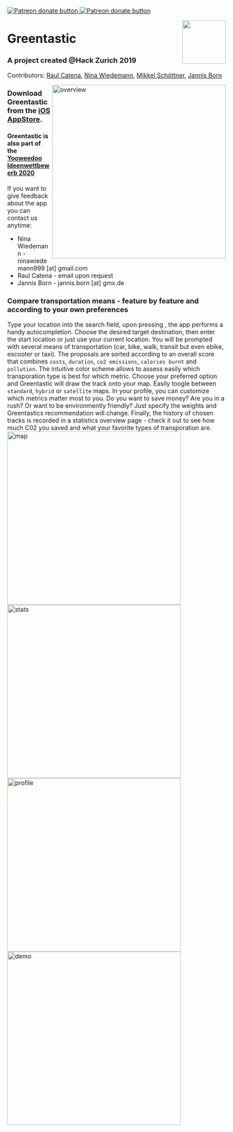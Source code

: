 <a href="https://www.patreon.com/user?u=31534628&fan_landing=true"><img src="https://img.shields.io/endpoint.svg?url=https://moshef9.wixsite.com/patreon-badge/_functions/badge/?username=user?u=31534628&fan_landing=true" alt="Patreon donate button" /> </a><span class="badge-patreon"><a href="https://www.patreon.com/user?u=31534628&fan_landing=true" title="Donate to this project using Patreon"><img src="https://img.shields.io/badge/patreon-donate-green.svg" alt="Patreon donate button" /></a></span>

<img align="right" width="100" height="100" src="https://github.com/jannisborn/greentastic_backend/blob/master/assets/app_icon.png">

# Greentastic 
### A project created @Hack Zurich 2019
Contributors: [Raul Catena](https://github.com/RaulCatena), [Nina Wiedemann](https://github.com/NinaWie), [Mikkel Schöttner](https://github.com/mschoettner), [Jannis Born](https://github.com/jannisborn)

<img align="right" src="https://github.com/jannisborn/greentastic/blob/master/assets/small_screenshots/overview.png" alt="overview" width="400"/>

### Download Greentastic from the [iOS AppStore](https://apps.apple.com/us/app/greentastic/id1494062757?ls=1).

#### Greentastic is also part of the [Yooweedoo Ideenwettbewerb 2020](https://www.yooweedoo.org/de/projekt/greentastic)


If you want to give feedback about the app you can contact us anytime:
* Nina Wiedemann - ninawiedemann999 [at] gmail.com
* Raul Catena - email upon request
* Jannis Born - jannis.born [at] gmx.de

### Compare transportation means - feature by feature and according to your own preferences
Type your location into the search field, upon pressing <Enter>, the app performs a handy autocompletion. Choose the desired target destination, then enter the start location or just use your current location. You will be prompted with several means of transportation (car, bike, walk, transit but even ebike, escooter or taxi). The proposals are sorted according to an overall score that combines `costs`, `duration`, `co2 emissions`, `calories burnt` and `pollution`. The intuitive color scheme allows to assess easily which transporation type is best for which metric. Choose your preferred option and Greentastic will draw the track onto your map. Easily toogle between `standard`, `hybrid` or `satellite` maps. In your profile, you can customize which metrics matter most to you. Do you want to save money? Are you in a rush? Or want to be environmently friendly? Just specify the weights and Greentastics recommendation will change. Finally, the history of chosen tracks is recorded in a statistics overview page - check it out to see how much C02 you saved and what your favorite types of transporation are.   
<img align="center" src="https://github.com/jannisborn/greentastic_backend/blob/master/assets/small_screenshots/map.png" alt="map" width="400"/> 
<img align="center" src="https://github.com/jannisborn/greentastic_backend/blob/master/assets/small_screenshots/statistics.png" alt="stats" width="400"/>
 <img align="center" src="https://github.com/jannisborn/greentastic_backend/blob/master/assets/small_screenshots/profile.png" alt="profile" width="400"/> 
<img align="center" src="https://github.com/jannisborn/greentastic_backend/blob/master/assets/small_screenshots/route_pref.png" alt="demo" width="400"/>
